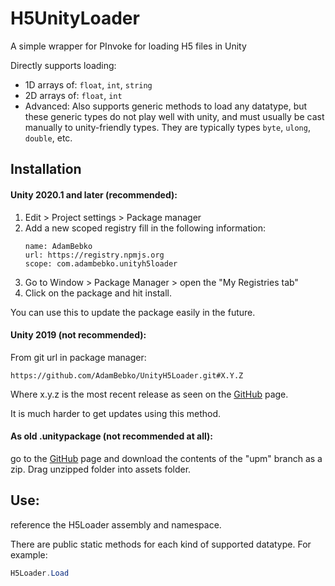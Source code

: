 # H5UnityLoader
A simple wrapper for PInvoke for loading H5 files in Unity

Directly supports loading:

* 1D arrays of: `float`, `int`, `string`
* 2D arrays of: `float`, `int`
* Advanced: Also supports generic methods to load any datatype, but these generic types do not play well with unity, and must usually be cast manually to unity-friendly types. They are typically types `byte`, `ulong`, `double`, etc.

## Installation
 
#### Unity 2020.1 and later (recommended):
 
1. Edit > Project settings > Package manager
2. Add a new scoped registry fill in the following information:
    ```text
    name: AdamBebko
    url: https://registry.npmjs.org
    scope: com.adambebko.unityh5loader
    ```
3. Go to Window > Package Manager > open the "My Registries tab"
4. Click on the package and hit install.
 
You can use this to update the package easily in the future.
 
#### Unity 2019 (not recommended):
 
From git url in package manager: 
 ```text
https://github.com/AdamBebko/UnityH5Loader.git#X.Y.Z
```

Where x.y.z is the most recent release as seen on the [GitHub](https://github.com/AdamBebko/UnityH5Loader) page.

It is much harder to get updates using this method.

#### As old .unitypackage (not recommended at all):
 
go to the [GitHub](https://github.com/BioMotionLab/UnityPDFDisplay) page and download the contents of the "upm" branch as a zip. Drag unzipped folder into assets folder.

## Use:

reference the H5Loader assembly and namespace.

There are public static methods for each kind of supported datatype. For example:

```c#
H5Loader.Load
```